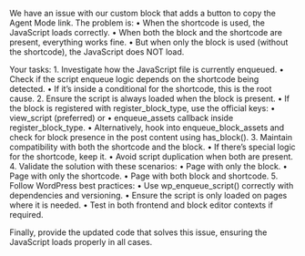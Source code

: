 We have an issue with our custom block that adds a button to copy the Agent Mode link. The problem is:
	•	When the shortcode is used, the JavaScript loads correctly.
	•	When both the block and the shortcode are present, everything works fine.
	•	But when only the block is used (without the shortcode), the JavaScript does NOT load.

Your tasks:
	1.	Investigate how the JavaScript file is currently enqueued.
	•	Check if the script enqueue logic depends on the shortcode being detected.
	•	If it’s inside a conditional for the shortcode, this is the root cause.
	2.	Ensure the script is always loaded when the block is present.
	•	If the block is registered with register_block_type, use the official keys:
	•	view_script (preferred) or
	•	enqueue_assets callback inside register_block_type.
	•	Alternatively, hook into enqueue_block_assets and check for block presence in the post content using has_block().
	3.	Maintain compatibility with both the shortcode and the block.
	•	If there’s special logic for the shortcode, keep it.
	•	Avoid script duplication when both are present.
	4.	Validate the solution with these scenarios:
	•	Page with only the block.
	•	Page with only the shortcode.
	•	Page with both block and shortcode.
	5.	Follow WordPress best practices:
	•	Use wp_enqueue_script() correctly with dependencies and versioning.
	•	Ensure the script is only loaded on pages where it is needed.
	•	Test in both frontend and block editor contexts if required.

Finally, provide the updated code that solves this issue, ensuring the JavaScript loads properly in all cases.
